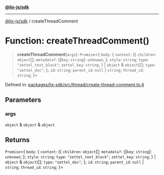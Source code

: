 [**@lix-js/sdk**](../README.md)

***

[@lix-js/sdk](../README.md) / createThreadComment

# Function: createThreadComment()

> **createThreadComment**(`args`): `Promise`\<\{ `body`: \{ `content`: (\{ `children`: `object`[]; `metadata?`: \{[`key`: `string`]: `unknown`; \}; `style`: `string`; `type`: `"zettel_text_block"`; `zettel_key`: `string`; \} \| `object` & `object`)[]; `type`: `"zettel_doc"`; \}; `id`: `string`; `parent_id`: `null` \| `string`; `thread_id`: `string`; \}\>

Defined in: [packages/lix-sdk/src/thread/create-thread-comment.ts:4](https://github.com/opral/monorepo/blob/319d0a05c320245f48086433fd248754def09ccc/packages/lix-sdk/src/thread/create-thread-comment.ts#L4)

## Parameters

### args

`object` & `object` & `object`

## Returns

`Promise`\<\{ `body`: \{ `content`: (\{ `children`: `object`[]; `metadata?`: \{[`key`: `string`]: `unknown`; \}; `style`: `string`; `type`: `"zettel_text_block"`; `zettel_key`: `string`; \} \| `object` & `object`)[]; `type`: `"zettel_doc"`; \}; `id`: `string`; `parent_id`: `null` \| `string`; `thread_id`: `string`; \}\>

